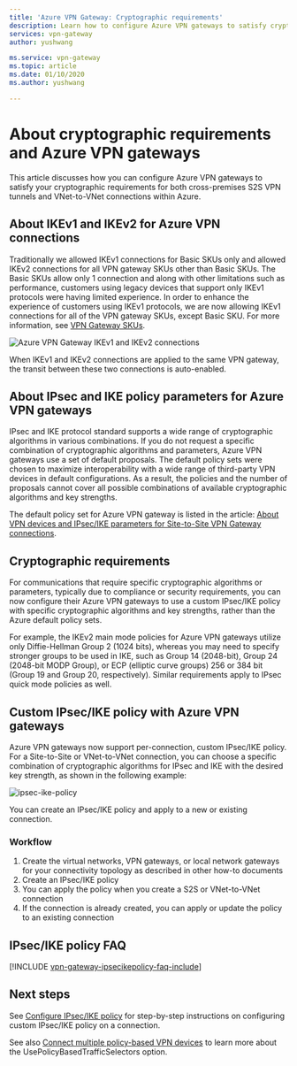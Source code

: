 ```yaml
---
title: 'Azure VPN Gateway: Cryptographic requirements'
description: Learn how to configure Azure VPN gateways to satisfy cryptographic requirements for cross-premises S2S VPN tunnels and VNet-to-VNet connections within Azure.
services: vpn-gateway
author: yushwang

ms.service: vpn-gateway
ms.topic: article
ms.date: 01/10/2020
ms.author: yushwang

---
```

# About cryptographic requirements and Azure VPN gateways

This article discusses how you can configure Azure VPN gateways to satisfy your cryptographic requirements for both cross-premises S2S VPN tunnels and VNet-to-VNet connections within Azure.

## About IKEv1 and IKEv2 for Azure VPN connections

Traditionally we allowed IKEv1 connections for Basic SKUs only and allowed IKEv2 connections for all VPN gateway SKUs other than Basic SKUs. The Basic SKUs allow only 1 connection and along with other limitations such as performance, customers using legacy devices that support only IKEv1 protocols were having limited experience. In order to enhance the experience of customers using IKEv1 protocols, we are now allowing IKEv1 connections for all of the VPN gateway SKUs, except Basic SKU. For more information, see [VPN Gateway SKUs](https://docs.microsoft.com/azure/vpn-gateway/vpn-gateway-about-vpn-gateway-settings#gwsku).

![Azure VPN Gateway IKEv1 and IKEv2 connections](./media/vpn-gateway-about-compliance-crypto/ikev1-ikev2-connections.png)

When IKEv1 and IKEv2 connections are applied to the same VPN gateway, the transit between these two connections is auto-enabled.

## About IPsec and IKE policy parameters for Azure VPN gateways

IPsec and IKE protocol standard supports a wide range of cryptographic algorithms in various combinations. If you do not request a specific combination of cryptographic algorithms and parameters, Azure VPN gateways use a set of default proposals. The default policy sets were chosen to maximize interoperability with a wide range of third-party VPN devices in default configurations. As a result, the policies and the number of proposals cannot cover all possible combinations of available cryptographic algorithms and key strengths.

The default policy set for Azure VPN gateway is listed in the article: [About VPN devices and IPsec/IKE parameters for Site-to-Site VPN Gateway connections](vpn-gateway-about-vpn-devices.md).

## Cryptographic requirements

For communications that require specific cryptographic algorithms or parameters, typically due to compliance or security requirements, you can now configure their Azure VPN gateways to use a custom IPsec/IKE policy with specific cryptographic algorithms and key strengths, rather than the Azure default policy sets.

For example, the IKEv2 main mode policies for Azure VPN gateways utilize only Diffie-Hellman Group 2 (1024 bits), whereas you may need to specify stronger groups to be used in IKE, such as Group 14 (2048-bit), Group 24 (2048-bit MODP Group), or ECP (elliptic curve groups) 256 or 384 bit (Group 19 and Group 20, respectively). Similar requirements apply to IPsec quick mode policies as well.

## Custom IPsec/IKE policy with Azure VPN gateways

Azure VPN gateways now support per-connection, custom IPsec/IKE policy. For a Site-to-Site or VNet-to-VNet connection, you can choose a specific combination of cryptographic algorithms for IPsec and IKE with the desired key strength, as shown in the following example:

![ipsec-ike-policy](./media/vpn-gateway-about-compliance-crypto/ipsecikepolicy.png)

You can create an IPsec/IKE policy and apply to a new or existing connection.

### Workflow

1. Create the virtual networks, VPN gateways, or local network gateways for your connectivity topology as described in other how-to documents
2. Create an IPsec/IKE policy
3. You can apply the policy when you create a S2S or VNet-to-VNet connection
4. If the connection is already created, you can apply or update the policy to an existing connection

## IPsec/IKE policy FAQ

[!INCLUDE [vpn-gateway-ipsecikepolicy-faq-include](../../includes/vpn-gateway-faq-ipsecikepolicy-include.md)]

## Next steps

See [Configure IPsec/IKE policy](vpn-gateway-ipsecikepolicy-rm-powershell.md) for step-by-step instructions on configuring custom IPsec/IKE policy on a connection.

See also [Connect multiple policy-based VPN devices](vpn-gateway-connect-multiple-policybased-rm-ps.md) to learn more about the UsePolicyBasedTrafficSelectors option.
